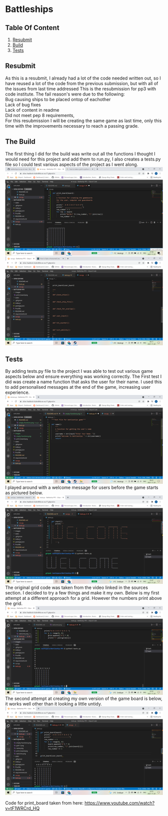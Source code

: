 # Battleships

## Table Of Content
1. [ Resubmit ](#resubmit)
2. [ Build  ](#build)
3. [Tests](#tests)

<a name="resubmit"></a>
## Resubmit
As this is a resubmit, I already had a lot of the code needed written out, so I have reused a lot of the code from the previous submission, but with all of the issues from last time addressed
This is the resubmission for pp3 with code institute. The fail reason's were due to the following:  
Bug causing ships to be placed ontop of eachother  
Lack of bug fixes  
Lack of content in readme  
Did not meet pep 8 requirements,  
For this resubmission I will be creating the same game as last time, only this time with the improvements necessary to reach a passing grade. 


<a name="build"></a>
## The Build
The first thing I did for the build was write out all the functions I thought I would need for this project and add them to run.py, I also creates a tests.py file so I could test various aspects of the project as I went along.  
<img src="./images/print_board.png" alt="Image of game board">  
<img src="./images/empty-functions.png" alt=" Image of list of functions needed">


<a name="tests"></a>
## Tests
By adding tests.py file to the project I was able to test out various game aspects below and ensure everything was working correctly. The First test I did was create a name function that asks the user for their name. I used this to add personalised messages at the end of the game, increasing user experience.  
<img src="./images/name.png" alt="Function asking for users to enter a name">
I played around with a welcome message for users before the game starts as pictured below.  
<img src="./images/welcome.png" alt="Testing welcome message">  
The original grid code was taken from the video linked in the sources section. I decided to try a few things and make it my own. Below is my first attempt at a different approach for a grid. However the numbers print above the grid.  
<img src="./images/grid-1.png" alt="Image of first attempt at game grid">
The second attempt at creating my own version of the game board is below, it works well other than it looking a little untidy.  
<img src="./images/grid-2.png" alt="Image of second attempt at game grid">

Code for print_board taken from here:
https://www.youtube.com/watch?v=tF1WRCrd_HQ